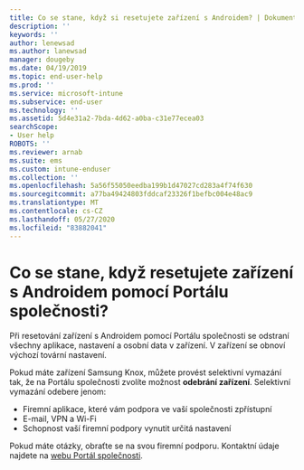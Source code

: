 ```yaml
---
title: Co se stane, když si resetujete zařízení s Androidem? | Dokumentace Microsoftu
description: ''
keywords: ''
author: lenewsad
ms.author: lanewsad
manager: dougeby
ms.date: 04/19/2019
ms.topic: end-user-help
ms.prod: ''
ms.service: microsoft-intune
ms.subservice: end-user
ms.technology: ''
ms.assetid: 5d4e31a2-7bda-4d62-a0ba-c31e77ecea03
searchScope:
- User help
ROBOTS: ''
ms.reviewer: arnab
ms.suite: ems
ms.custom: intune-enduser
ms.collection: ''
ms.openlocfilehash: 5a56f55050eedba199b1d47027cd283a4f74f630
ms.sourcegitcommit: a77ba49424803fddcaf23326f1befbc004e48ac9
ms.translationtype: MT
ms.contentlocale: cs-CZ
ms.lasthandoff: 05/27/2020
ms.locfileid: "83882041"
---
```

# <a name="what-happens-if-you-reset-your-android-device-using-the-company-portal"></a>Co se stane, když resetujete zařízení s Androidem pomocí Portálu společnosti?

Při resetování zařízení s Androidem pomocí Portálu společnosti se odstraní všechny aplikace, nastavení a osobní data v zařízení. V zařízení se obnoví výchozí tovární nastavení.

Pokud máte zařízení Samsung Knox, můžete provést selektivní vymazání tak, že na Portálu společnosti zvolíte možnost **odebrání zařízení**. Selektivní vymazání odebere jenom:

- Firemní aplikace, které vám podpora ve vaší společnosti zpřístupní
- E-mail, VPN a Wi-Fi
- Schopnost vaší firemní podpory vynutit určitá nastavení

Pokud máte otázky, obraťte se na svou firemní podporu. Kontaktní údaje najdete na [webu Portál společnosti](https://go.microsoft.com/fwlink/?linkid=2010980).
